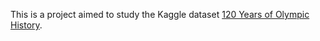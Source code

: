 This is a project aimed to study the Kaggle dataset [120 Years of Olympic History](https://www.kaggle.com/mysarahmadbhat/120-years-of-olympic-history).
